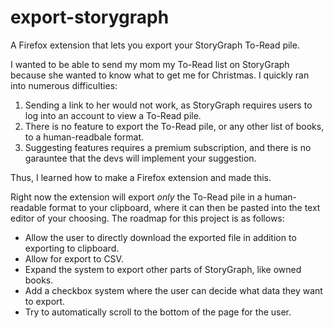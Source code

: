 # export-storygraph
A Firefox extension that lets you export your StoryGraph To-Read pile.

I wanted to be able to send my mom my To-Read list on StoryGraph because she wanted to know what to get me for Christmas.
I quickly ran into numerous difficulties:

1. Sending a link to her would not work, as StoryGraph requires users to log into an account to view a To-Read pile.
2. There is no feature to export the To-Read pile, or any other list of books, to a human-readbale format.
3. Suggesting features requires a premium subscription, and there is no garauntee that the devs will implement your suggestion.

Thus, I learned how to make a Firefox extension and made this.

Right now the extension will export *only* the To-Read pile in a human-readable format to your clipboard,
where it can then be pasted into the text editor of your choosing. The roadmap for this project is as follows:

- Allow the user to directly download the exported file in addition to exporting to clipboard.
- Allow for export to CSV.
- Expand the system to export other parts of StoryGraph, like owned books.
- Add a checkbox system where the user can decide what data they want to export.
- Try to automatically scroll to the bottom of the page for the user.
